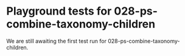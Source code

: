 # Playground tests for 028-ps-combine-taxonomy-children
We are still awaiting the first test run for 028-ps-combine-taxonomy-children.
